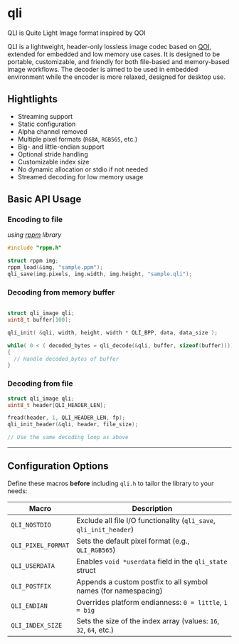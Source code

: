 # qli
QLI is Quite Light Image format inspired by QOI

QLI is a lightweight, header-only lossless image codec based on [QOI](https://qoiformat.org/), extended for embedded and low memory use cases. It is designed to be portable, customizable, and friendly for both file-based and memory-based image workflows. The decoder is aimed to be used in embedded environment while the encoder is more relaxed, designed for desktop use.

## Hightlights

* Streaming support
* Static configuration
* Alpha channel removed
* Multiple pixel formats (`RGBA`, `RGB565`, etc.)
* Big- and little-endian support
* Optional stride handling
* Customizable index size
* No dynamic allocation or stdio if not needed
* Streamed decoding for low memory usage

## Basic API Usage

### Encoding to file
_using  [rppm](https://github.com/gega/rppm) library_
```c
#include "rppm.h"

struct rppm img;
rppm_load(&img, "sample.ppm");
qli_save(img.pixels, img.width, img.height, "sample.qli");
```

### Decoding from memory buffer

```c

struct qli_image qli;
uint8_t buffer[100];

qli_init( &qli, width, height, width * QLI_BPP, data, data_size );

while( 0 < ( decoded_bytes = qli_decode(&qli, buffer, sizeof(buffer))))
{
  // Handle decoded_bytes of buffer
}
```

### Decoding from file

```c
struct qli_image qli;
uint8_t header[QLI_HEADER_LEN];

fread(header, 1, QLI_HEADER_LEN, fp);
qli_init_header(&qli, header, file_size);

// Use the same decoding loop as above
```

---

## Configuration Options

Define these macros **before** including `qli.h` to tailor the library to your needs:

| Macro                | Description                                                            |
| -------------------- | ---------------------------------------------------------------------- |
| `QLI_NOSTDIO`        | Exclude all file I/O functionality (`qli_save`, `qli_init_header`)     |
| `QLI_PIXEL_FORMAT`   | Sets the default pixel format (e.g., `QLI_RGB565`)                     |
| `QLI_USERDATA`       | Enables `void *userdata` field in the `qli_state` struct               |
| `QLI_POSTFIX`        | Appends a custom postfix to all symbol names (for namespacing)         |
| `QLI_ENDIAN`         | Overrides platform endianness: `0 = little`, `1 = big`                 |
| `QLI_INDEX_SIZE`     | Sets the size of the index array (values: `16`, `32`, `64`, etc.)      |
